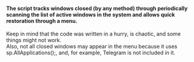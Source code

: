#### The script tracks windows closed (by any method) through periodically scanning the list of active windows in the system and allows quick restoration through a menu.

Keep in mind that the code was written in a hurry, is chaotic, and some things might not work.  
Also, not all closed windows may appear in the menu because it uses sp.AllApplications();, and, for example, Telegram is not included in it.
